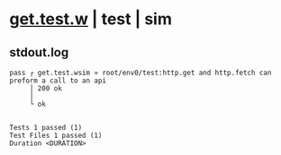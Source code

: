 # [get.test.w](../../../../../../examples/tests/sdk_tests/api/get.test.w) | test | sim

## stdout.log
```log
pass ┌ get.test.wsim » root/env0/test:http.get and http.fetch can preform a call to an api
     │ 200 ok
     │ 
     └ ok
 
 
Tests 1 passed (1)
Test Files 1 passed (1)
Duration <DURATION>
```

